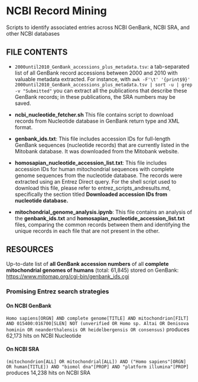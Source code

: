# NCBI Record Mining

Scripts to identify associated entries across NCBI GenBank, NCBI SRA, and other NCBI databases

## FILE CONTENTS

- `2000until2010_GenBank_accessions_plus_metadata.tsv`: a tab-separated list of all GenBank record accessions between 2000 and 2010 with valuable metadata extracted. For instance, with `awk -F'\t' '{print$9}' 2000until2010_GenBank_accessions_plus_metadata.tsv | sort -u | grep -v "Submitted"` you can extract all the publications that describe these GenBank records; in these publications, the SRA numbers may be saved.

- **ncbi_nucleotide_fetcher.sh**
  This file contains script to download records from Nucleotide database in GenBank return type and XML format.

- **genbank_ids.txt**:
  This file includes accession IDs for full-length GenBank sequences (nucleotide records) that are currently listed in the Mitobank database. It was downloaded from the Mitobank website.

- **homosapian_nucleotide_accession_list.txt**:
  This file includes accession IDs for human mitochondrial sequences with complete genome sequences from the nucleotide database. The records were extracted using an Entrez Direct query. For the shell script used to download this file, please refer to entrez_scripts_andresults.md, specifically the section titled **Downloaded accession IDs from nucleotide database.**

- **mitochondrial_genome_analysis.ipynb**:
  This file contains an analysis of the **genbank_ids.txt** and **homosapian_nucleotide_accession_list.txt** files, comparing the common records between them and identifying the unique records in each file that are not present in the other.

## RESOURCES

Up-to-date list of **all GenBank accession numbers** of all **complete mitochondrial genomes of humans** (total: 61,845) stored on GenBank: https://www.mitomap.org/cgi-bin/genbank_ids.cgi

### Promising Entrez search strategies

#### On NCBI GenBank

`Homo sapiens[ORGN] AND complete genome[TITLE] AND mitochondrion[FILT] AND 015400:016700[SLEN] NOT (unverified OR Homo sp. Altai OR Denisova hominin OR neanderthalensis OR heidelbergensis OR consensus)` produces 62,173 hits on NCBI Nucleotide

#### On NCBI SRA

`(mitochondrion[ALL] OR mitochondrial[ALL]) AND ("Homo sapiens"[ORGN] OR human[TITLE]) AND "biomol dna"[PROP] AND "platform illumina"[PROP]` produces 14,238 hits on NCBI SRA
